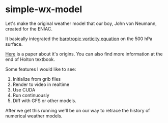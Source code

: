 # simple-wx-model

Let's make the original weather model that our boy, John von Neumann, created for the ENIAC.

It basically integrated the [barotropic vorticity equation](https://en.wikipedia.org/wiki/Barotropic_vorticity_equation) on the 500 hPa surface.

[Here](http://www.rsmas.miami.edu/personal/miskandarani/Courses/MPO662/Lynch,Peter/OriginsCompWF.JCP227.pdf) is a paper about it's origins. You can also find more information at the end of Holton textbook.

Some features I would like to see:

1. Initialize from grib files
2. Render to video in realtime
3. Use CUDA
4. Run continuously
5. Diff with GFS or other models.

After we get this running we'll be on our way to retrace the history of numerical weather models.
